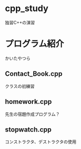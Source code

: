 # cpp_study
独習C++の演習

# プログラム紹介
かいたやつら

## Contact_Book.cpp
クラスの初練習

## homework.cpp
先生の宿題作成プログラム？

## stopwatch.cpp
コンストラクタ、デストラクタの使用
